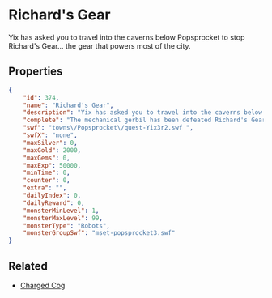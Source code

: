 # Richard's Gear

Yix has asked you to travel into the caverns below Popsprocket to stop Richard's Gear... the gear that powers most of the city.

## Properties

```json
{
    "id": 374,
    "name": "Richard's Gear",
    "description": "Yix has asked you to travel into the caverns below Popsprocket to stop Richard's Gear... the gear that powers most of the city.",
    "complete": "The mechanical gerbil has been defeated Richard's Gear has been stopped. This should slow both Sepulchure and Balthar down.... you hope.",
    "swf": "towns\/Popsprocket\/quest-Yix3r2.swf ",
    "swfX": "none",
    "maxSilver": 0,
    "maxGold": 2000,
    "maxGems": 0,
    "maxExp": 50000,
    "minTime": 0,
    "counter": 0,
    "extra": "",
    "dailyIndex": 0,
    "dailyReward": 0,
    "monsterMinLevel": 1,
    "monsterMaxLevel": 99,
    "monsterType": "Robots",
    "monsterGroupSwf": "mset-popsprocket3.swf"
}
```

## Related

- [Charged Cog](../items/2279-charged-cog.md)

